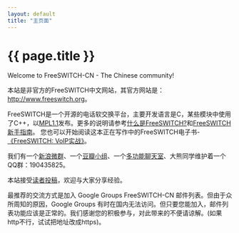```yaml
---
layout: default
title: "主页面"
---
```


# {{ page.title }}

Welcome to FreeSWITCH-CN - The Chinese community!

本站是非官方的FreeSWITCH中文网站，其官方网站是：<a href="http://www.freeswitch.org" target="_blank">http://www.freeswitch.org</a>。

FreeSWITCH是一个开源的电话软交换平台，主要开发语言是C，某些模块中使用了C++，以[MPL1.1](http://www.opensource.org/licenses/mozilla1.1.php)发布。更多的说明请参考[什么是FreeSWITCH?](/blog/past/2009/11/7/shi-yao-shi-freeswitch/)和[FreeSWITCH新手指南](/blog/past/2009/11/7/freeswitch-xin-shou-zhi-nan/)。
您也可以开始阅读这本正在写作中的FreeSWITCH电子书-[《FreeSWITCH: VoIP实战》](/document)。

我们有一个[新浪微群](http://q.t.sina.com.cn/164023)、一个[豆瓣小组](http://www.douban.com/group/239803/)、一个[多功能聊天室](/blog/past/2010/11/24/freeswitchcn-zhong-wen-guan-fang-liao-tian-shi-ce-shi-ban/)、大熊同学维护着一个QQ群：190435825。

本站接受[读者投稿](/blog/past/2010/7/22/guan-yu-zai-ben-zhan-tou-gao-de-shuo-ming/)，欢迎与大家分享经验。

最推荐的交流方式是加入 Google Groups FreeSWITCH-CN 邮件列表。但由于众所周知的原因，Google Groups 有时在国内无法访问。但只要您能加入，邮件列表功能应该是正常的。我们感谢您的积极参与，对此带来的不便请谅解。(如果http不行，试试把地址改成https)。
